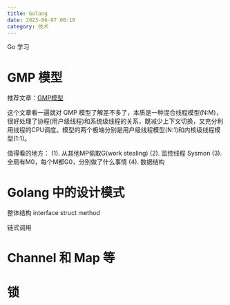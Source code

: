 ```yaml
---
title: Golang
date: 2023-06-07 00:10
category: 技术
---
```


Go 学习

<!--more-->

# GMP 模型

推荐文章：[GMP模型](http://go.cyub.vip/gmp/gmp-model.html)

这个文章看一遍就对 GMP 模型了解差不多了，本质是一种混合线程模型(N:M)，很好处理了协程(用户级线程)和系统级线程的关系，既减少上下文切换，又充分利用线程的CPU调度。模型的两个极端分别是用户级线程模型(N:1)和内核级线程模型(1:1)。

值得看的地方：
(1). 从其他MP偷取G(work stealing)
(2). 监控线程 Sysmon
(3). 全局有M0，每个M都G0，分别做了什么事情
(4). 数据结构

# Golang 中的设计模式

整体结构 interface struct method

链式调用

# Channel 和 Map 等

# 锁